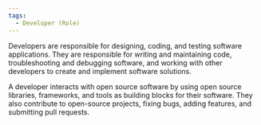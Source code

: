 ```yaml
---
tags: 
  - Developer (Role)
---
```

Developers are responsible for designing, coding, and testing software applications. They are responsible for writing and maintaining code, troubleshooting and debugging software, and working with other developers to create and implement software solutions.

A developer interacts with open source software by using open source libraries, frameworks, and tools as building blocks for their software. They also contribute to open-source projects, fixing bugs, adding features, and submitting pull requests.
